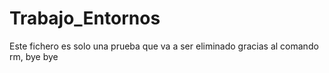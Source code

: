 # Trabajo_Entornos
Este fichero es solo una prueba que va a ser eliminado gracias al comando rm, bye bye

